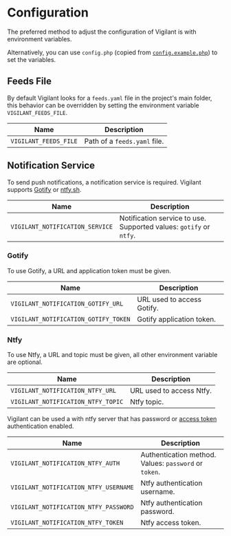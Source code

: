 # Configuration

The preferred method to adjust the configuration of Vigilant is with environment variables.

Alternatively, you can use `config.php` (copied from [`config.example.php`](../config.example.php)) to set the variables.

## Feeds File

By default Vigilant looks for a `feeds.yaml` file in the project's main folder, this behavior can be overridden by setting the environment variable `VIGILANT_FEEDS_FILE`.

| Name                  | Description                  |
| --------------------- | ---------------------------- |
| `VIGILANT_FEEDS_FILE` | Path of a `feeds.yaml` file. |

## Notification Service

To send push notifications, a notification service is required. Vigilant supports [Gotify](https://gotify.net) or [ntfy.sh](https://ntfy.sh).

| Name                            | Description                                                        |
| ------------------------------- | ------------------------------------------------------------------ |
| `VIGILANT_NOTIFICATION_SERVICE` | Notification service to use. Supported values: `gotify` or `ntfy`. |

### Gotify

To use Gotify, a URL and application token must be given.

| Name                                 | Description                |
| ------------------------------------ | -------------------------- |
| `VIGILANT_NOTIFICATION_GOTIFY_URL`   | URL used to access Gotify. |
| `VIGILANT_NOTIFICATION_GOTIFY_TOKEN` | Gotify application token.  |

### Ntfy

To use Ntfy, a URL and topic must be given, all other environment variable are optional.

| Name                                 | Description            |
| ------------------------------------ | ---------------------- |
| `VIGILANT_NOTIFICATION_NTFY_URL`   | URL used to access Ntfy. |
| `VIGILANT_NOTIFICATION_NTFY_TOPIC` | Ntfy topic.              |

Vigilant can be used a with ntfy server that has password or [access token](https://docs.ntfy.sh/config/#access-tokens) authentication enabled.

| Name                                  | Description                                           |
| ------------------------------------- | ----------------------------------------------------- |
| `VIGILANT_NOTIFICATION_NTFY_AUTH`     | Authentication method. Values: `password` or `token`. |
| `VIGILANT_NOTIFICATION_NTFY_USERNAME` | Ntfy authentication username.                         |
| `VIGILANT_NOTIFICATION_NTFY_PASSWORD` | Ntfy authentication password.                         |
| `VIGILANT_NOTIFICATION_NTFY_TOKEN`    | Ntfy access token.                                    |
